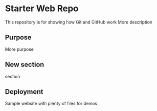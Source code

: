 # Starter Web Repo

This repository is for showing how Git and GitHub work
More description

## Purpose

More purpose

## New section

section

## Deployment

Sample website with plenty of files for demos
